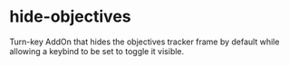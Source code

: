 # hide-objectives
Turn-key AddOn that hides the objectives tracker frame by default while allowing a keybind to be set to toggle it visible.

